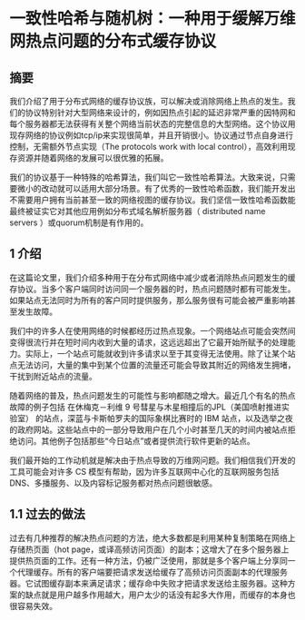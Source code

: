 # 一致性哈希与随机树：一种用于缓解万维网热点问题的分布式缓存协议

## 摘要
我们介绍了用于分布式网络的缓存协议族，可以解决或消除网络上热点的发生。我们的协议特别针对大型网络来设计的，例如因热点引起的延迟非常严重的因特网和每个服务器都无法获得有关整个网络当前状态的完整信息的大型网络。这个协议用现存网络的协议例如tcp/ip来实现很简单，并且开销很小。协议通过节点自身进行控制，无需额外节点实现（The protocols work with local control），高效利用现存资源并随着网络的发展可以很优雅的拓展。

我们的协议基于一种特殊的哈希算法，我们叫它一致性哈希算法。大致来说，只需要微小的改动就可以适用大部分场景。有了优秀的一致性哈希函数，我们能开发出不需要用户拥有当前甚至一致的网络视图的缓存协议。我们坚信一致性哈希函数能最终被证实它对其他应用例如分布式域名解析服务器（ distributed name
servers ）或quorum机制是有作用的。

## 1 介绍

在这篇论文里，我们介绍多种用于在分布式网络中减少或者消除热点问题发生的缓存协议。当多个客户端同时访问同一个服务器的时，热点问题随时都有可能发生。如果站点无法同时为所有的客户同时提供服务，那么服务很有可能会被严重影响甚至发生故障。

我们中的许多人在使用网络的时候都经历过热点现象。一个网络站点可能会突然间变得很流行并在短时间内收到大量的请求，这远远超出了它最开始所赋予的处理能力。实际上，一个站点可能就收到许多请求以至于其变得无法使用。除了让某个站点无法访问，大量的集中到某个位置的流量还可能会导致其附近的网络发生拥堵，干扰到附近站点的流量。

随着网络的普及，热点问题发生的可能性与影响都随之增大。最近几个有名的热点故障的例子包括 在休梅克－利维 9 号彗星与木星相撞后的JPL（美国喷射推进实验室） 的站点，深蓝与卡斯帕罗夫的国际象棋比赛时的 IBM 站点，以及选举之夜的政府网站。这些站点中的一部分导致用户在几个小时甚至几天的时间内被站点拒绝访问。其他例子包括那些“今日站点”或者提供流行软件更新的站点。

我们最开始的工作动机就是解决由于热点导致的万维网问题。我们相信我们开发的工具可能会对许多 CS 模型有帮助，因为许多互联网中心化的互联网服务包括 DNS、多播服务、以及内容标记服务都对热点问题很敏感。

## 1.1 过去的做法

过去有几种推荐的解决热点问题的方法，绝大多数都是利用某种复制策略在网络上存储热页面（hot page，或译高频访问页面）的副本；这增大了在多个服务器上提供热页面的工作。还有一种方法，仍被广泛使用，那就是多个客户端上分享同一个代理缓存。所有的客户端要把请求发送给缓存了高频访问页面副本的代理服务器。它试图缓存副本来满足请求；缓存命中失败才把请求发送给主服务器。这种方案的缺点就是用户越多作用越大，用户太少的话没有起多大作用，而缓存的本身也很容易失效。